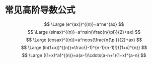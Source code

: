 # 常见高阶导数公式
$$
\Large
(e^{ax})^{(n)}=a^ne^{ax}
$$
$$
\Large
(sinax)^{(n)}=a^nsin(\frac{n{\pi}}{2}+ax)
$$
$$
\Large
(cosax)^{(n)}=a^ncos(\frac{n{\pi}}{2}+ax)
$$
$$
\Large
(ln(1+x))^{(n)}=\frac{(-1)^{n-1}(n-1)!}{(1+x)^{n}}
$$
$$
\Large
((1+x)^a)^{(n)}=a(a-1)\cdots(a-n+1)(1+x)^{a-n}
$$